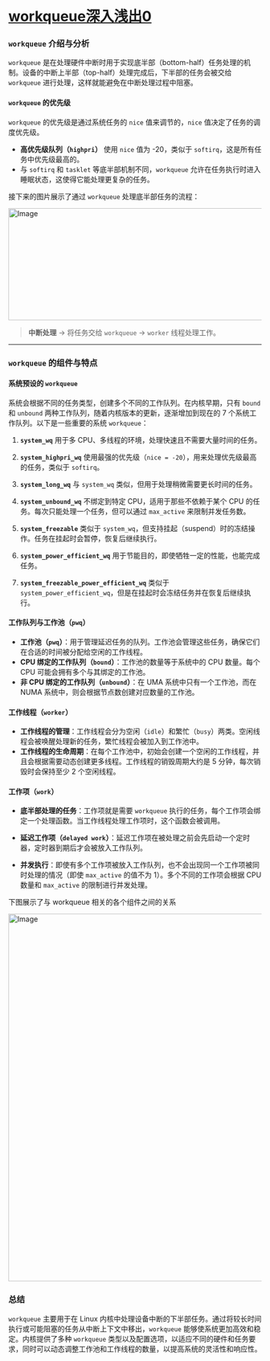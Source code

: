 # [workqueue深入浅出0](https://github.com/gavin-Angry-Birds/gavin-angry-birds.github.io/issues/1)

### `workqueue` 介绍与分析

`workqueue` 是在处理硬件中断时用于实现底半部（bottom-half）任务处理的机制。设备的中断上半部（top-half）处理完成后，下半部的任务会被交给 `workqueue` 进行处理，这样就能避免在中断处理过程中阻塞。

#### `workqueue` 的优先级

`workqueue` 的优先级是通过系统任务的 `nice` 值来调节的，`nice` 值决定了任务的调度优先级。

* **高优先级队列（`highpri`）** 使用 `nice` 值为 -20，类似于 `softirq`，这是所有任务中优先级最高的。
* 与 `softirq` 和 `tasklet` 等底半部机制不同，`workqueue` 允许在任务执行时进入睡眠状态，这使得它能处理更复杂的任务。

接下来的图片展示了通过 `workqueue` 处理底半部任务的流程：

<img width="1599" height="223" alt="Image" src="https://github.com/user-attachments/assets/b7f5d7ba-b5db-4968-bdd1-766a9ae7f17e" />

> **中断处理** -> 将任务交给 `workqueue` -> `worker` 线程处理工作。

---

### `workqueue` 的组件与特点

#### 系统预设的 `workqueue`

系统会根据不同的任务类型，创建多个不同的工作队列。在内核早期，只有 `bound` 和 `unbound` 两种工作队列，随着内核版本的更新，逐渐增加到现在的 7 个系统工作队列。以下是一些重要的系统 `workqueue`：

1. **`system_wq`**
   用于多 CPU、多线程的环境，处理快速且不需要大量时间的任务。

2. **`system_highpri_wq`**
   使用最强的优先级（`nice = -20`），用来处理优先级最高的任务，类似于 `softirq`。

3. **`system_long_wq`**
   与 `system_wq` 类似，但用于处理稍微需要更长时间的任务。

4. **`system_unbound_wq`**
   不绑定到特定 CPU，适用于那些不依赖于某个 CPU 的任务。每次只能处理一个任务，但可以通过 `max_active` 来限制并发任务数。

5. **`system_freezable`**
   类似于 `system_wq`，但支持挂起（suspend）时的冻结操作。任务在挂起时会暂停，恢复后继续执行。

6. **`system_power_efficient_wq`**
   用于节能目的，即使牺牲一定的性能，也能完成任务。

7. **`system_freezable_power_efficient_wq`**
   类似于 `system_power_efficient_wq`，但是在挂起时会冻结任务并在恢复后继续执行。

#### 工作队列与工作池（`pwq`）

* **工作池（`pwq`）**：用于管理延迟任务的队列。工作池会管理这些任务，确保它们在合适的时间被分配给空闲的工作线程。
* **CPU 绑定的工作队列（`bound`）**：工作池的数量等于系统中的 CPU 数量。每个 CPU 可能会拥有多个与其绑定的工作池。
* **非 CPU 绑定的工作队列（`unbound`）**：在 UMA 系统中只有一个工作池，而在 NUMA 系统中，则会根据节点数创建对应数量的工作池。

#### 工作线程（`worker`）

* **工作线程的管理**：工作线程会分为空闲（`idle`）和繁忙（`busy`）两类。空闲线程会被唤醒处理新的任务，繁忙线程会被加入到工作池中。
* **工作线程的生命周期**：在每个工作池中，初始会创建一个空闲的工作线程，并且会根据需要动态创建更多线程。工作线程的销毁周期大约是 5 分钟，每次销毁时会保持至少 2 个空闲线程。

#### 工作项（`work`）

* **底半部处理的任务**：工作项就是需要 `workqueue` 执行的任务，每个工作项会绑定一个处理函数。当工作线程处理工作项时，这个函数会被调用。

* **延迟工作项（`delayed work`）**：延迟工作项在被处理之前会先启动一个定时器，定时器到期后才会被放入工作队列。

* **并发执行**：即使有多个工作项被放入工作队列，也不会出现同一个工作项被同时处理的情况（即使 `max_active` 的值不为 1）。多个不同的工作项会根据 CPU 数量和 `max_active` 的限制进行并发处理。

下图展示了与 workqueue 相关的各个组件之间的关系

<img width="1038" height="732" alt="Image" src="https://github.com/user-attachments/assets/0e12989a-975a-42a9-be88-09f9b67c53fd" />



### 总结

`workqueue` 主要用于在 Linux 内核中处理设备中断的下半部任务。通过将较长时间执行或可能阻塞的任务从中断上下文中移出，`workqueue` 能够使系统更加高效和稳定。内核提供了多种 `workqueue` 类型以及配置选项，以适应不同的硬件和任务要求，同时可以动态调整工作池和工作线程的数量，以提高系统的灵活性和响应性。
